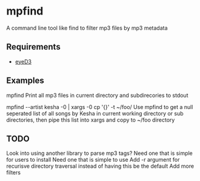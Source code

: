 mpfind
======

A command line tool like find to filter mp3 files by mp3 metadata

Requirements
------------

* [eyeD3](http://eyed3.nicfit.net/)

Examples
--------

mpfind
Print all mp3 files in current directory and subdirecories to stdout

mpfind --artist kesha -0 | xargs -0 cp '{}' -t ~/foo/
Use mpfind to get a null seperated list of all songs by Kesha in current working directory or sub directories, then pipe this list into xargs and copy to ~/foo directory

TODO
----

Look into using another library to parse mp3 tags?
    Need one that is simple for users to install
    Need one that is simple to use
Add -r argument for recurisve directory traversal instead of having this be the default
Add more filters 
